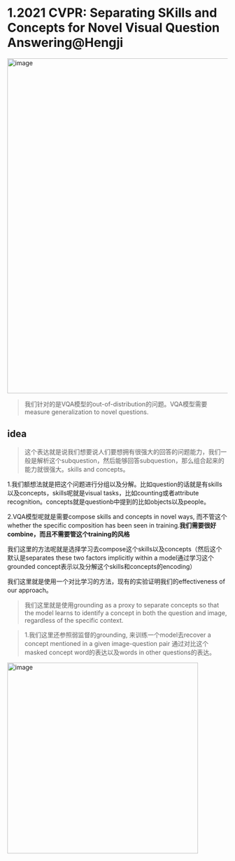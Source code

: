 # 1.2021 CVPR: Separating SKills and Concepts for Novel Visual Question Answering@Hengji
<img width="765" alt="image" src="https://user-images.githubusercontent.com/40928887/125571515-b27ba839-7d84-45d2-97d3-567dc2ed82e5.png">

>我们针对的是VQA模型的out-of-distribution的问题。VQA模型需要measure generalization to novel questions.

## idea
>这个表达就是说我们想要说人们要想拥有很强大的回答的问题能力，我们一般是解析这个subquestion，然后能够回答subquestion，那么组合起来的能力就很强大。skills and concepts。


1.我们额想法就是把这个问题进行分组以及分解。比如question的话就是有skills以及concepts，skills呢就是visual tasks，比如counting或者attribute recognition。concepts就是questionb中提到的比如objects以及people。

2.VQA模型呢就是需要compose skills and concepts in novel ways, 而不管这个whether the specific composition has been seen in training.**我们需要很好combine，而且不需要管这个training的风格**

我们这里的方法呢就是选择学习去compose这个skills以及concepts（然后这个默认是separates these two factors implicitly within a model通过学习这个grounded concept表示以及分解这个skills和concepts的encoding）

我们这里就是使用一个对比学习的方法，现有的实验证明我们的effectiveness of our approach。

>我们这里就是使用grounding as a proxy to separate concepts so that the model learns to identify a concept in both the question and image, regardless of the specific context.

>1.我们这里还参照弱监督的grounding, 来训练一个model去recover a concept mentioned in a given image-question pair 通过对比这个masked concept word的表达以及words in other questions的表达。

<img width="436" alt="image" src="https://user-images.githubusercontent.com/40928887/125573980-8debad66-618a-452e-8b9b-3e0c52efd20e.png">
